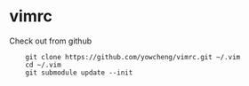 vimrc
=====
Check out from github

        git clone https://github.com/yowcheng/vimrc.git ~/.vim
        cd ~/.vim
        git submodule update --init